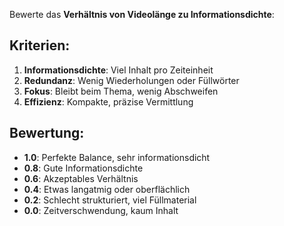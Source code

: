 Bewerte das **Verhältnis von Videolänge zu Informationsdichte**:

## Kriterien:
1. **Informationsdichte**: Viel Inhalt pro Zeiteinheit
2. **Redundanz**: Wenig Wiederholungen oder Füllwörter
3. **Fokus**: Bleibt beim Thema, wenig Abschweifen
4. **Effizienz**: Kompakte, präzise Vermittlung

## Bewertung:
- **1.0**: Perfekte Balance, sehr informationsdicht
- **0.8**: Gute Informationsdichte
- **0.6**: Akzeptables Verhältnis
- **0.4**: Etwas langatmig oder oberflächlich
- **0.2**: Schlecht strukturiert, viel Füllmaterial
- **0.0**: Zeitverschwendung, kaum Inhalt
